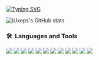 [![Typing SVG](https://readme-typing-svg.demolab.com?font=Fira+Code&pause=1000&color=21CD00&width=435&lines=Front-end+Developer)](https://git.io/typing-svg)

![iUxeps's GitHub stats](https://github-readme-stats.vercel.app/api?username=ipoizn&show_icons=true&theme=dark)

<!-- ![Top Langs](https://github-readme-stats.vercel.app/api/top-langs/?username=ipoizn&demo&theme=dark) -->

### <b>🛠&nbsp;&nbsp;Languages&nbsp;and&nbsp;Tools</b>

<img src="https://img.shields.io/badge/HTML-black?style=for-the-badge&logo=HTML5&logoColor=#E34F26"/> <img src="https://img.shields.io/badge/CSS-black?style=for-the-badge&logo=CSS3&logoColor=1572B6"/> <img src="https://img.shields.io/badge/Sass-black?style=for-the-badge&logo=Sass&logoColor=CC6699"/> <img src="https://img.shields.io/badge/Bootstrap-7952B3?style=for-the-badge&logo=Bootstrap&logoColor=white"/> <img src="https://img.shields.io/badge/Vue?style=for-the-badge&logo=Vue&logoColor=#E34F26"/> <img src="https://img.shields.io/badge/Tailwind Css-black?style=for-the-badge&logo=Tailwind Css&logoColor=06B6D4"/> <img src="https://img.shields.io/badge/UIkit-2396F3?style=for-the-badge&logo=UIkit&logoColor=white"/> <img src="https://img.shields.io/badge/JavaScript-black?style=for-the-badge&logo=JavaScript&logoColor=#F7DF1E"/> <img src="https://img.shields.io/badge/Swiper-black?style=for-the-badge&logo=Swiper&logoColor=6332F6"/> <img src="https://img.shields.io/badge/Gulp-black?style=for-the-badge&logo=Gulp&logoColor=#CF4647"/> <img src="https://img.shields.io/badge/Figma-black?style=for-the-badge&logo=Figma&logoColor=#F24E1E"/> <img src="https://img.shields.io/badge/VSCode-black?style=for-the-badge&logo=Visual Studio Code&logoColor=007ACC"/>
